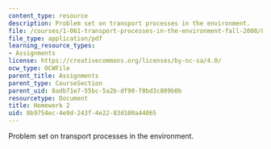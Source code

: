 ```yaml
---
content_type: resource
description: Problem set on transport processes in the environment.
file: /courses/1-061-transport-processes-in-the-environment-fall-2008/8b9754ec4e9d243f4e2283d100a44065_f02homework2.pdf
file_type: application/pdf
learning_resource_types:
- Assignments
license: https://creativecommons.org/licenses/by-nc-sa/4.0/
ocw_type: OCWFile
parent_title: Assignments
parent_type: CourseSection
parent_uid: 8adb71e7-55bc-5a2b-df98-f8bd3c809b0b
resourcetype: Document
title: Homework 2
uid: 8b9754ec-4e9d-243f-4e22-83d100a44065
---
```

Problem set on transport processes in the environment.